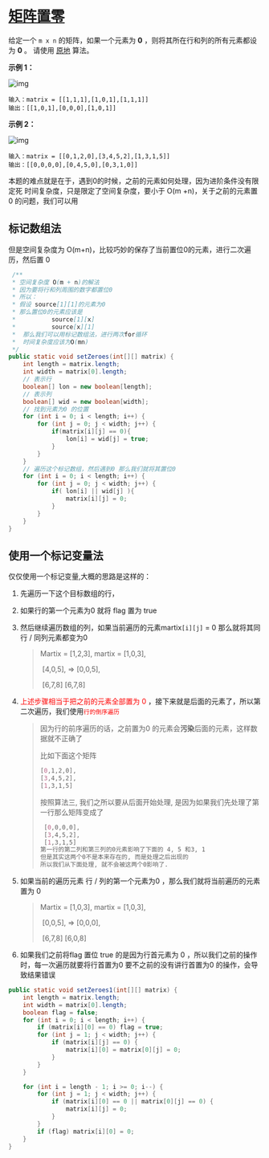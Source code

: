 # [矩阵置零](https://leetcode-cn.com/problems/set-matrix-zeroes/)

给定一个 `m x n` 的矩阵，如果一个元素为 **0** ，则将其所在行和列的所有元素都设为 **0** 。
请使用 [原地](http://baike.baidu.com/item/原地算法) 算法。

 

**示例 1：**

![img](https://assets.leetcode.com/uploads/2020/08/17/mat1.jpg)

```
输入：matrix = [[1,1,1],[1,0,1],[1,1,1]]
输出：[[1,0,1],[0,0,0],[1,0,1]]
```

**示例 2：**

![img](https://assets.leetcode.com/uploads/2020/08/17/mat2.jpg)

```
输入：matrix = [[0,1,2,0],[3,4,5,2],[1,3,1,5]]
输出：[[0,0,0,0],[0,4,5,0],[0,3,1,0]]
```



本题的难点就是在于，遇到0的时候，之前的元素如何处理，因为进阶条件没有限定死 时间复杂度，只是限定了空间复杂度，要小于 O(m +n)，关于之前的元素置 0 的问题，我们可以用 

## **标记数组法** 

但是空间复杂度为 O(m+n)，比较巧妙的保存了当前置位0的元素，进行二次遍历，然后置 0 

```java
 /**
 * 空间复杂度 O(m + n)的解法
 * 因为要将行和列周围的数字都置位0
 * 所以：
 * 假设 source[1][1]的元素为0
 * 那么置位0的元素应该是
 *          source[1][x]
 *          source[x][1]
 *  那么我们可以用标记数组法，进行两次for循环
 *  时间复杂度应该为O(mn)
 */
public static void setZeroes(int[][] matrix) {
    int length = matrix.length;
    int width = matrix[0].length;
    // 表示行
    boolean[] lon = new boolean[length];
    // 表示列
    boolean[] wid = new boolean[width];
    // 找到元素为0 的位置
    for (int i = 0; i < length; i++) {
        for (int j = 0; j < width; j++) {
            if(matrix[i][j] == 0){
                lon[i] = wid[j] = true;
            }
        }
    }
    // 遍历这个标记数组，然后遇到0 那么我们就将其置位0
    for (int i = 0; i < length; i++) {
        for (int j = 0; j < width; j++) {
            if( lon[i] || wid[j] ){
                matrix[i][j] = 0;
            }
        }
    }
}
```



## 使用一个标记变量法

仅仅使用一个标记变量,大概的思路是这样的：

1. 先遍历一下这个目标数组的行，

2. 如果行的第一个元素为0 就将 flag 置为 true

3. 然后继续遍历数组的列，如果当前遍历的元素martix`[i][j]` = 0 那么就将其同行 / 同列元素都变为0

   > Martix = [1,2,3],				martix = [1,0,3],
   >
   > ​				[4,0,5],		=>					[0,0,5],
   >
   > ​				[6,7,8]								[6,7,8]

4. <font color=red>上述步骤相当于把之前的元素全部置为 0</font> ，接下来就是后面的元素了，所以第二次遍历，我们使用<font color=red>```行的倒序遍历```</font>

   > 因为行的前序遍历的话，之前置为0 的元素会**污染**后面的元素，这样数据就不正确了
   >
   > 比如下面这个矩阵
   >
   > ```scss
   > [0,1,2,0],
   > [3,4,5,2],
   > [1,3,1,5]
   > ```
   >
   > 按照算法三, 我们之所以要从后面开始处理, 是因为如果我们先处理了第一行那么矩阵变成了
   >
   > ```scss
   >  [0,0,0,0],
   >  [3,4,5,2],
   >  [1,3,1,5]
   > 第一行的第二列和第三列的0元素影响了下面的 4, 5 和3, 1
   > 但是其实这两个0不是本来存在的, 而是处理之后出现的
   > 所以我们从下面处理, 就不会被这两个0影响了.
   > ```

5. 如果当前的遍历元素 行 / 列的第一个元素为0 ，那么我们就将当前遍历的元素置为 0 

   > Martix = [1,0,3],				martix = [1,0,3],
   >
   > ​				[0,0,5],		=>					[0,0,0],
   >
   > ​				[6,7,8]								[6,0,8]

6. 如果我们之前将flag 置位 true 的是因为行首元素为 0 ，所以我们之前的操作时，每一次遍历就要将行首置为0 要不之前的没有讲行首置为0 的操作，会导致结果错误

```java
public static void setZeroes1(int[][] matrix) {
    int length = matrix.length;
    int width = matrix[0].length;
    boolean flag = false;
    for (int i = 0; i < length; i++) {
        if (matrix[i][0] == 0) flag = true;
        for (int j = 1; j < width; j++) {
            if (matrix[i][j] == 0) {
                matrix[i][0] = matrix[0][j] = 0;
            }
        }
    }

    for (int i = length - 1; i >= 0; i--) {
        for (int j = 1; j < width; j++) {
            if (matrix[i][0] == 0 || matrix[0][j] == 0) {
                matrix[i][j] = 0;
            }
        }
        if (flag) matrix[i][0] = 0;
    }
}
```

